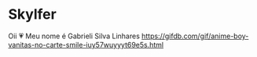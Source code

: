 # Skylfer
Oii 💗
Meu nome é Gabrieli Silva Linhares
<https://gifdb.com/gif/anime-boy-vanitas-no-carte-smile-iuy57wuyyyt69e5s.html>
